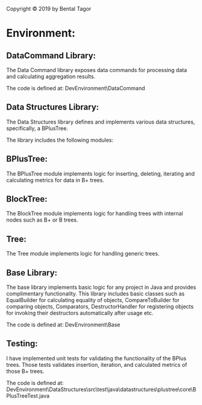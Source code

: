 Copyright © 2019 by Bental Tagor

Environment:
============

DataCommand Library:
--------------------
The Data Command library exposes data commands for processing data and calculating aggregation results.

The code is defined at: DevEnvironment\DataCommand

Data Structures Library:
------------------------
The Data Structures library defines and implements various data structures, specifically, a BPlusTree.

The library includes the following modules:

BPlusTree:
----------
The BPlusTree module implements logic for inserting, deleting, iterating and calculating metrics for data in B+ trees.

BlockTree:
----------
The BlockTree module implements logic for handling trees with internal nodes such as B+ or B trees.

Tree:
----- 
The Tree module implements logic for handling generic trees.

Base Library:
------------- 
The base library implements basic logic for any project in Java and provides complimentary functionality.
This library includes basic classes such as EqualBuilder for calculating equality of objects, CompareToBuilder for
comparing objects, Comparators, DestructorHandler for registering objects for invoking their destructors automatically
 after usage etc.    

The code is defined at: DevEnvironment\Base

Testing:
--------
I have implemented unit tests for validating the functionality of the BPlus trees.
Those tests validates insertion, iteration, and calculated metrics of those B+ trees.

The code is defined at: 
DevEnvironment\DataStructures\src\test\java\datastructures\plustree\core\BPlusTreeTest.java
